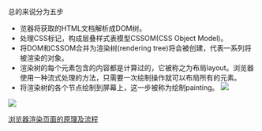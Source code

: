 <!--
 * @Author: your name
 * @Date: 2020-03-19 20:00:16
 * @LastEditTime: 2020-03-19 20:09:23
 * @LastEditors: Please set LastEditors
 * @Description: In User Settings Edit
 * @FilePath: \RW 笔记\浏览器\浏览器渲染\渲染过程.md
 -->

总的来说分为五步
+ 览器将获取的HTML文档解析成DOM树。
+ 处理CSS标记，构成层叠样式表模型CSSOM(CSS Object Model)。
+ 将DOM和CSSOM合并为渲染树(rendering tree)将会被创建，代表一系列将被渲染的对象。
+ 渲染树的每个元素包含的内容都是计算过的，它被称之为布局layout。浏览器使用一种流式处理的方法，只需要一次绘制操作就可以布局所有的元素。
+ 将渲染树的各个节点绘制到屏幕上，这一步被称为绘制painting。
![](https://upload-images.jianshu.io/upload_images/3534846-00ef9f3d405462ef.png?imageMogr2/auto-orient/strip|imageView2/2/w/624/format/webp)

![](https://images2018.cnblogs.com/blog/1227776/201806/1227776-20180611113210061-2009638399.png)

[浏览器渲染页面的原理及流程](https://www.cnblogs.com/chenyoumei/p/9156849.html)